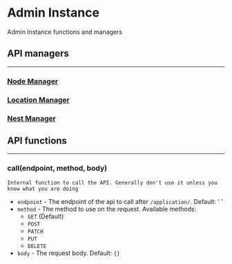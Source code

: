 # Admin Instance

Admin Instance functions and managers

## API managers

---

### [Node Manager](https://github.com/Iru21/pterowrap/wiki/%5BA%5D-Node-Manager)

### [Location Manager](https://github.com/Iru21/pterowrap/wiki/%5BA%5D-Location-Manager)

### [Nest Manager](https://github.com/Iru21/pterowrap/wiki/%5BA%5D-Nest-Manager)

## API functions

---

### call(endpoint, method, body)

    Internal function to call the API. Generally don't use it unless you know what you are doing

- `endpoint` - The endpoint of the api to call after `/application/`. Default: ' '
- `method` - The method to use on the request. Available methods:
  - `GET` (Default)
  - `POST`
  - `PATCH`
  - `PUT`
  - `DELETE`
- `body` - The request body. Default: `{}`
